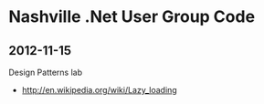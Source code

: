# Nashville .Net User Group Code

## 2012-11-15 

Design Patterns lab
- http://en.wikipedia.org/wiki/Lazy_loading


